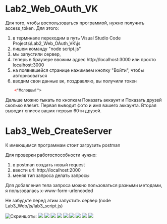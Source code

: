 # Lab2_Web_OAuth_VK

Для того, чтобы воспользоваться программой, нужно получить access_token. Для этого:
1) в терминале переходим в путь Visual Studio Code Projects\Lab2_Web_OAuth_VK\js
2) пишем команду "node script.js"
3) мы запустили сервер,
4) теперь в браузере ввожим адрес http://localhost:3000 или просто localhost:3000
5) на появившейся странице нажимаем кнопку "Войти", чтобы авторизоваться
6) вводим свои данные вк,
поздравляю, вы получили токен

```html
    <"Молодцы!">
```
Дальше можно тыкать по кнопкам Показать аккаунт и Показать друзей сколько влезет.
Первая выводит фото и имя вашего аккаунта. Вторая выводит список ваших первых 60ти друзей.


# Lab3_Web_CreateServer

К имеющимся программам стоит загрузить postman

Для проверки работоспособности нужно:
1) в postman создать новый request
2) ввести url: http://localhost:2000
3) меняя тип запроса делать запросы

Для добавления тела запроса можно пользоваться разными методами, я пользовалась x-www-form-urlencoded

Не забудьте перед этим запустить сервер (node Lab3_Web/js/lab3_script.js)

![Скриншоты:](https://github.com/Aleexxen/Lab2_Web_OAuth_VK/blob/master/Lab3_Web/scrinshots/post1.png)
![](https://github.com/Aleexxen/Lab2_Web_OAuth_VK/blob/master/Lab3_Web/scrinshots/post1console.png)
![](https://github.com/Aleexxen/Lab2_Web_OAuth_VK/blob/master/Lab3_Web/scrinshots/post2.png)
![](https://github.com/Aleexxen/Lab2_Web_OAuth_VK/blob/master/Lab3_Web/scrinshots/post2console.png)
![](https://github.com/Aleexxen/Lab2_Web_OAuth_VK/blob/master/Lab3_Web/scrinshots/put1.png)
![](https://github.com/Aleexxen/Lab2_Web_OAuth_VK/blob/master/Lab3_Web/scrinshots/put1console.png)
![](https://github.com/Aleexxen/Lab2_Web_OAuth_VK/blob/master/Lab3_Web/scrinshots/patch1.png)
![](https://github.com/Aleexxen/Lab2_Web_OAuth_VK/blob/master/Lab3_Web/scrinshots/patch1console.png)
![](https://github.com/Aleexxen/Lab2_Web_OAuth_VK/blob/master/Lab3_Web/scrinshots/get1.png)
![](https://github.com/Aleexxen/Lab2_Web_OAuth_VK/blob/master/Lab3_Web/scrinshots/get1console.png)
